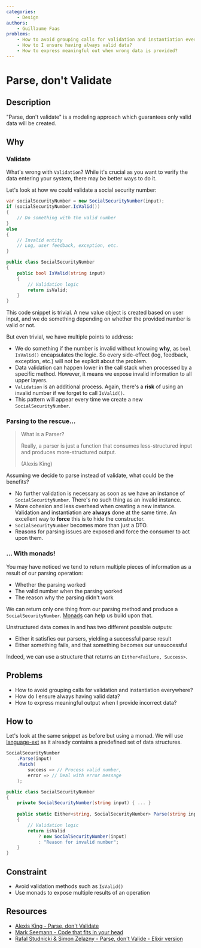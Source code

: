 ```yaml
---
categories:
    - Design
authors:
    - Guillaume Faas
problems:
    - How to avoid grouping calls for validation and instantiation everywhere?
    - How to I ensure having always valid data?
    - How to express meaningful out when wrong data is provided?
---
```


# Parse, don't Validate

## Description
"Parse, don't validate" is a modeling approach which guarantees only valid data will be created.

## Why

### Validate
What's wrong with `Validation`?
While it's crucial as you want to verify the data entering your system, there may be better ways to do it.

Let's look at how we could validate a social security number:
```csharp
var socialSecurityNumber = new SocialSecurityNumber(input);
if (socialSecurityNumber.IsValid())
{
    // Do something with the valid number
}
else
{
    // Invalid entity 
    // Log, user feedback, exception, etc.
}

public class SocialSecurityNumber
{
    public bool IsValid(string input)
    {
        // Validation logic
        return isValid;
    }
}
```

This code snippet is trivial.
A new value object is created based on user input, and we do something depending on whether the provided number is valid or not.

But even trivial, we have multiple points to address:
- We do something if the number is invalid without knowing **why**, as `bool IsValid()` encapsulates the logic. So every side-effect (log, feedback, exception, etc.) will not be explicit about the problem.
- Data validation can happen lower in the call stack when processed by a specific method. However, it means we expose invalid information to all upper layers.
- `Validation` is an additional process. Again, there's a **risk** of using an invalid number if we forget to call `IsValid()`.
- This pattern will appear every time we create a new `SocialSecurityNumber`.

### Parsing to the rescue...
> What is a Parser?
> 
> Really, a parser is just a function that consumes less-structured input and produces more-structured output. 
> 
> (Alexis King)

Assuming we decide to parse instead of validate, what could be the benefits?

- No further validation is necessary as soon as we have an instance of `SocialSecurityNumber`. There's no such thing as an invalid instance.
- More cohesion and less overhead when creating a new instance. Validation and instantiation are **always** done at the same time. An excellent way to **force** this is to hide the constructor.
- `SocialSecurityNumber` becomes more than just a DTO.
- Reasons for parsing issues are exposed and force the consumer to act upon them.

### ... With monads!
You may have noticed we tend to return multiple pieces of information as a result of our parsing operation:
- Whether the parsing worked
- The valid number when the parsing worked
- The reason why the parsing didn't work

We can return only one thing from our parsing method and produce a `SocialSecurityNumber`.
[Monads](monads.md) can help us build upon that.

Unstructured data comes in and has two different possible outputs:
- Either it satisfies our parsers, yielding a successful parse result
- Either something fails, and that something becomes our unsuccessful

Indeed, we can use a structure that returns an `Either<Failure, Success>`.

## Problems
  - How to avoid grouping calls for validation and instantiation everywhere?
  - How do I ensure always having valid data?
  - How to express meaningful output when I provide incorrect data?

## How to
Let's look at the same snippet as before but using a monad.
We will use [language-ext](https://github.com/louthy/language-ext) as it already contains a predefined set of data structures.

```csharp
SocialSecurityNumber
    .Parse(input)
    .Match(
        success => // Process valid number,
        error => // Deal with error message 
    );

public class SocialSecurityNumber
{
    private SocialSecurityNumber(string input) { ... }
    
    public static Either<string, SocialSecurityNumber> Parse(string input)
    {
        // Validation logic
        return isValid
            ? new SocialSecurityNumber(input)
            : "Reason for invalid number";
    }
}
```

## Constraint
- Avoid validation methods such as `IsValid()`
- Use monads to expose multiple results of an operation 

## Resources
- [Alexis King - Parse, don't Validate](https://lexi-lambda.github.io/blog/2019/11/05/parse-don-t-validate/)
- [Mark Seemann - Code that fits in your head](https://blog.ploeh.dk/2021/06/14/new-book-code-that-fits-in-your-head/)
- [Rafal Studnicki & Simon Zelazny - Parse, don't Valide - Elixir version](https://well-ironed.com/articles/parse-dont-validate-elixir-edition/)